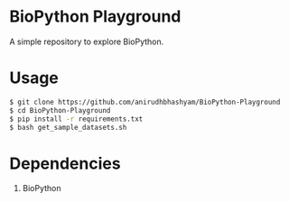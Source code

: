 # BioPython Playground

A simple repository to explore BioPython.

# Usage

```bash
$ git clone https://github.com/anirudhbhashyam/BioPython-Playground
$ cd BioPython-Playground
$ pip install -r requirements.txt
$ bash get_sample_datasets.sh
```

# Dependencies

1. BioPython